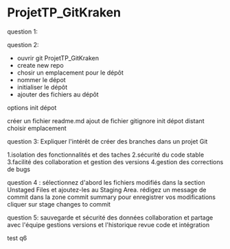 # ProjetTP_GitKraken
question 1:


question 2:
- ouvrir git ProjetTP_GitKraken
- create new repo
- chosir un emplacement pour le dépôt
- nommer le dépot
- initialiser le dépôt
- ajouter des fichiers au dépôt

options init dépot

créer un fichier readme.md
ajout de fichier gitignore
init dépot distant
choisir emplacement

question 3: Expliquer l'intérêt de créer des branches dans un projet Git

1.isolation des fonctionnalités et des taches
2.sécurité du code stable
3.facilité des collaboration et gestion des versions
4.gestion des corrections de bugs

question  4 :
sélectionnez d'abord les fichiers modifiés dans la section Unstaged Files et ajoutez-les au Staging Area. 
rédigez un message de commit dans la zone commit summary pour enregistrer vos modifications cliquer sur stage changes to commit

question 5:
sauvegarde et sécurité des données
collaboration et partage avec l'équipe
gestions versions et l'historique
revue code et intégration


test q6




